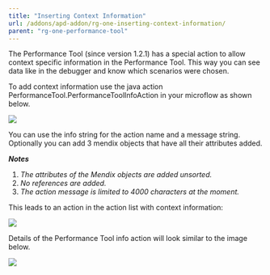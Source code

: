 ```yaml
---
title: "Inserting Context Information"
url: /addons/apd-addon/rg-one-inserting-context-information/
parent: "rg-one-performance-tool"
---
```


The Performance Tool (since version 1.2.1) has a special action to allow context specific information in the Performance Tool. This way you can see data like in the debugger and know which scenarios were chosen.

To add context information use the java action PerformanceTool.PerformanceToolInfoAction in your microflow as shown below.

![](/attachments/addons/apd-addon/rg-apd/rg-one-apm/rg-one-performance-tool/rg-one-inserting-context-information/Performance_Tool_Info_Action_Details.png)             

You can use the info string for the action name and a message string. Optionally you can add 3 mendix objects that have all their attributes added.

***Notes***

1. *The attributes of the Mendix objects are added unsorted.*
2. *No references are added.*
3. *The action message is limited to 4000 characters at the moment.*

This leads to an action in the action list with context information:

![](/attachments/addons/apd-addon/rg-apd/rg-one-apm/rg-one-performance-tool/rg-one-inserting-context-information/Microflow_Java_Action.png)

Details of the Performance Tool info action will look similar to the image below.

![](/attachments/addons/apd-addon/rg-apd/rg-one-apm/rg-one-performance-tool/rg-one-inserting-context-information/Performance_Tool_Info_Action_InList.png)
